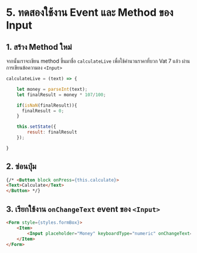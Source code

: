 
# 5. ทดสองใช้งาน Event และ Method ของ Input


## 1. สร้าง Method ใหม่

จากนั้นเราจะเขียน method ขึ้นมาชื่อ `calculateLive` เพื่อใช้คำนวนราคาที่บวก Vat 7 แล้ว ผ่านการเขียนข้อความลง `<Input>`

```js
calculateLive = (text) => {

    let money = parseInt(text);
    let finalResult = money * 107/100;

    if(isNaN(finalResult)){
      finalResult = 0;
    }

    this.setState({
        result: finalResult
    });

}
```

## 2. ซ่อนปุ่ม

```html
{/* <Button block onPress={this.calculate}>
<Text>Calculate</Text>
</Button> */}
```

## 3. เรียกใช้งาน `onChangeText` event ของ `<Input>`

```html
<Form style={styles.formBox}>
    <Item>
        <Input placeholder="Money" keyboardType="numeric" onChangeText={text => this.calculate(text)}/>
    </Item> 
</Form>
```
